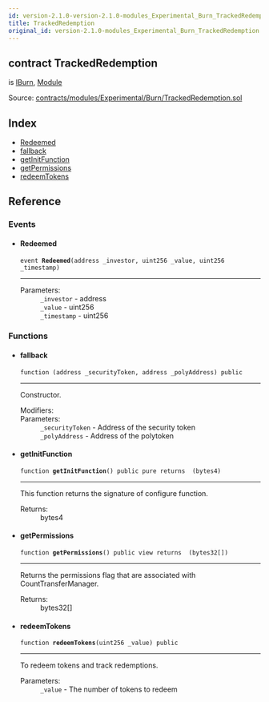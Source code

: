 ```yaml
---
id: version-2.1.0-version-2.1.0-modules_Experimental_Burn_TrackedRedemption
title: TrackedRedemption
original_id: version-2.1.0-modules_Experimental_Burn_TrackedRedemption
---
```


<div class="contract-doc"><div class="contract"><h2 class="contract-header"><span class="contract-kind">contract</span> TrackedRedemption</h2><p class="base-contracts"><span>is</span> <a href="modules_Burn_IBurn.html">IBurn</a><span>, </span><a href="modules_Module.html">Module</a></p><div class="source">Source: <a href="https://github.com/PolymathNetwork/polymath-core/blob/v2.1.0/contracts/modules/Experimental/Burn/TrackedRedemption.sol" target="_blank">contracts/modules/Experimental/Burn/TrackedRedemption.sol</a></div></div><div class="index"><h2>Index</h2><ul><li><a href="modules_Experimental_Burn_TrackedRedemption.html#Redeemed">Redeemed</a></li><li><a href="modules_Experimental_Burn_TrackedRedemption.html#">fallback</a></li><li><a href="modules_Experimental_Burn_TrackedRedemption.html#getInitFunction">getInitFunction</a></li><li><a href="modules_Experimental_Burn_TrackedRedemption.html#getPermissions">getPermissions</a></li><li><a href="modules_Experimental_Burn_TrackedRedemption.html#redeemTokens">redeemTokens</a></li></ul></div><div class="reference"><h2>Reference</h2><div class="events"><h3>Events</h3><ul><li><div class="item event"><span id="Redeemed" class="anchor-marker"></span><h4 class="name">Redeemed</h4><div class="body"><code class="signature">event <strong>Redeemed</strong><span>(address _investor, uint256 _value, uint256 _timestamp) </span></code><hr/><dl><dt><span class="label-parameters">Parameters:</span></dt><dd><div><code>_investor</code> - address</div><div><code>_value</code> - uint256</div><div><code>_timestamp</code> - uint256</div></dd></dl></div></div></li></ul></div><div class="functions"><h3>Functions</h3><ul><li><div class="item function"><span id="fallback" class="anchor-marker"></span><h4 class="name">fallback</h4><div class="body"><code class="signature">function <strong></strong><span>(address _securityToken, address _polyAddress) </span><span>public </span></code><hr/><div class="description"><p>Constructor.</p></div><dl><dt><span class="label-modifiers">Modifiers:</span></dt><dd></dd><dt><span class="label-parameters">Parameters:</span></dt><dd><div><code>_securityToken</code> - Address of the security token</div><div><code>_polyAddress</code> - Address of the polytoken</div></dd></dl></div></div></li><li><div class="item function"><span id="getInitFunction" class="anchor-marker"></span><h4 class="name">getInitFunction</h4><div class="body"><code class="signature">function <strong>getInitFunction</strong><span>() </span><span>public </span><span>pure </span><span>returns  (bytes4) </span></code><hr/><div class="description"><p>This function returns the signature of configure function.</p></div><dl><dt><span class="label-return">Returns:</span></dt><dd>bytes4</dd></dl></div></div></li><li><div class="item function"><span id="getPermissions" class="anchor-marker"></span><h4 class="name">getPermissions</h4><div class="body"><code class="signature">function <strong>getPermissions</strong><span>() </span><span>public </span><span>view </span><span>returns  (bytes32[]) </span></code><hr/><div class="description"><p>Returns the permissions flag that are associated with CountTransferManager.</p></div><dl><dt><span class="label-return">Returns:</span></dt><dd>bytes32[]</dd></dl></div></div></li><li><div class="item function"><span id="redeemTokens" class="anchor-marker"></span><h4 class="name">redeemTokens</h4><div class="body"><code class="signature">function <strong>redeemTokens</strong><span>(uint256 _value) </span><span>public </span></code><hr/><div class="description"><p>To redeem tokens and track redemptions.</p></div><dl><dt><span class="label-parameters">Parameters:</span></dt><dd><div><code>_value</code> - The number of tokens to redeem</div></dd></dl></div></div></li></ul></div></div></div>
